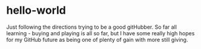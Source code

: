 # hello-world
Just following the directions trying to be a good gitHubber. So far all learning - buying and playing is all so far, but I have some really high hopes for my GitHub future as being one of plenty of gain with more still giving.
